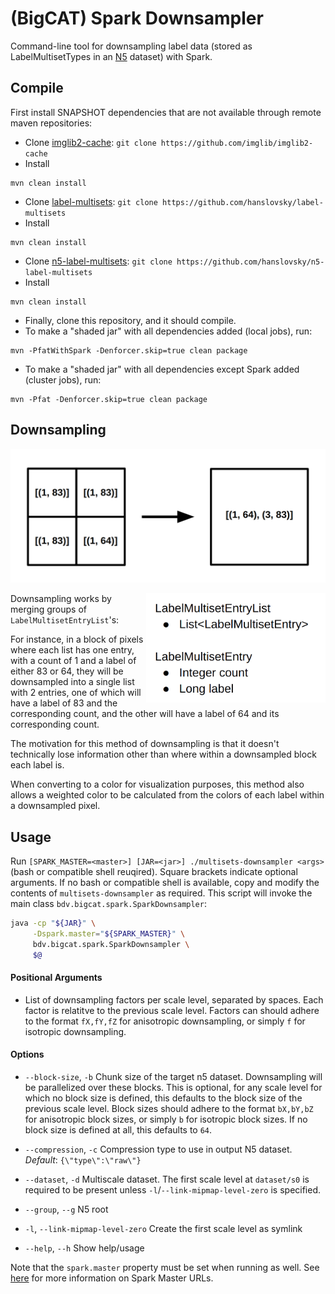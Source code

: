 # (BigCAT) Spark Downsampler
Command-line tool for downsampling label data (stored as LabelMultisetTypes in an [N5](https://github.com/saalfeldlab/n5) dataset) with Spark.

## Compile

First install SNAPSHOT dependencies that are not available through remote maven repositories:

 - Clone [imglib2-cache](https://github.com/imglib/imglib2-cache): `git clone https://github.com/imglib/imglib2-cache`
 - Install
```
mvn clean install
```
 - Clone [label-multisets](https://github.com/hanslovsky/label-multisets): `git clone https://github.com/hanslovsky/label-multisets`
 - Install
```
mvn clean install
```
 - Clone [n5-label-multisets](https://github.com/hanslovsky/n5-label-multisets): `git clone https://github.com/hanslovsky/n5-label-multisets`
 - Install
```
mvn clean install
```
 - Finally, clone this repository, and it should compile.
 - To make a "shaded jar" with all dependencies added (local jobs), run:
```
mvn -PfatWithSpark -Denforcer.skip=true clean package
```
 - To make a "shaded jar" with all dependencies except Spark added (cluster jobs), run:
```
mvn -Pfat -Denforcer.skip=true clean package
```

## Downsampling

![Downsampling Operation](/img/downsampling_example.png)

<img align="right" src="/img/labelmultiset_structure.png" height=175 />

Downsampling works by merging groups of `LabelMultisetEntryList`'s:

For instance, in a block of pixels where each list has one entry,
with a count of 1 and a label of either 83 or 64, they will be downsampled
into a single list with 2 entries, one of which will have a label of 83
and the corresponding count, and the other will have a label of 64 and its
corresponding count.

The motivation for this method of downsampling is that it doesn't technically
lose information other than where within a downsampled block each label is.

When converting to a color for visualization purposes, this method also
allows a weighted color to be calculated from the colors of each label within
a downsampled pixel.

## Usage

Run `[SPARK_MASTER=<master>] [JAR=<jar>] ./multisets-downsampler <args>` (bash or compatible shell reuqired). Square brackets indicate optional arguments. If no bash or compatible shell is available, copy and modify the contents of `multisets-downsampler` as required. This script will invoke the main class `bdv.bigcat.spark.SparkDownsampler`:
```bash
java -cp "${JAR}" \
     -Dspark.master="${SPARK_MASTER}" \
     bdv.bigcat.spark.SparkDownsampler \
     $@
```

#### Positional Arguments
- List of downsampling factors per scale level, separated by spaces. Each factor is relatitve to the previous scale level. Factors can should adhere to the format `fX,fY,fZ` for anisotropic downsampling, or simply `f` for isotropic downsampling.

#### Options

- `--block-size`, `-b`
   Chunk size of the target n5 dataset. Downsampling will be parallelized over these blocks. This is optional, for any scale level for which no block size is defined, this defaults to the block size of the previous scale level. Block sizes should adhere to the format `bX,bY,bZ` for anisotropic block sizes, or simply `b` for isotropic block sizes. If no block size is defined at all, this defaults to `64`.

-  `--compression`, `-c`
   Compression type to use in output N5 dataset. *Default*: `{\"type\":\"raw\"}`
   
-  `--dataset`, `-d`
   Multiscale dataset. The first scale level at `dataset/s0` is required to be present unless `-l`/`--link-mipmap-level-zero` is specified.
   
-  `--group`, `--g`
   N5 root
   
-  `-l`, `--link-mipmap-level-zero`
   Create the first scale level as symlink
   
-  `--help`, `--h`
   Show help/usage
   
Note that the `spark.master` property must be set when running as well. See [here](http://spark.apache.org/docs/latest/submitting-applications.html#master-urls) for more information on Spark Master URLs.
